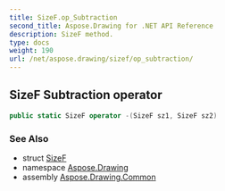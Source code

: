 ```yaml
---
title: SizeF.op_Subtraction
second_title: Aspose.Drawing for .NET API Reference
description: SizeF method. 
type: docs
weight: 190
url: /net/aspose.drawing/sizef/op_subtraction/
---
```

## SizeF Subtraction operator

```csharp
public static SizeF operator -(SizeF sz1, SizeF sz2)
```

### See Also

* struct [SizeF](../)
* namespace [Aspose.Drawing](../../sizef/)
* assembly [Aspose.Drawing.Common](../../../)



